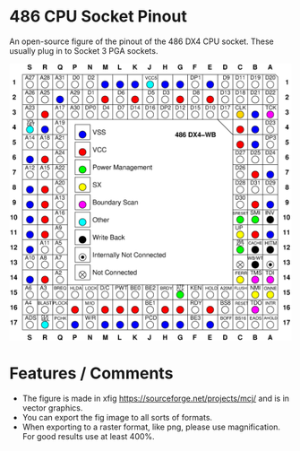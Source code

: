 # 486 CPU Socket Pinout
An open-source figure of the pinout of the 486 DX4 CPU socket. These usually plug in to Socket 3 PGA sockets.

![486 socket pinout](./export/486_pinout.png)

# Features / Comments
- The figure is made in xfig https://sourceforge.net/projects/mcj/ and is in vector graphics.
- You can export the fig image to all sorts of formats.
- When exporting to a raster format, like png, please use magnification. For good results use at least 400%.

